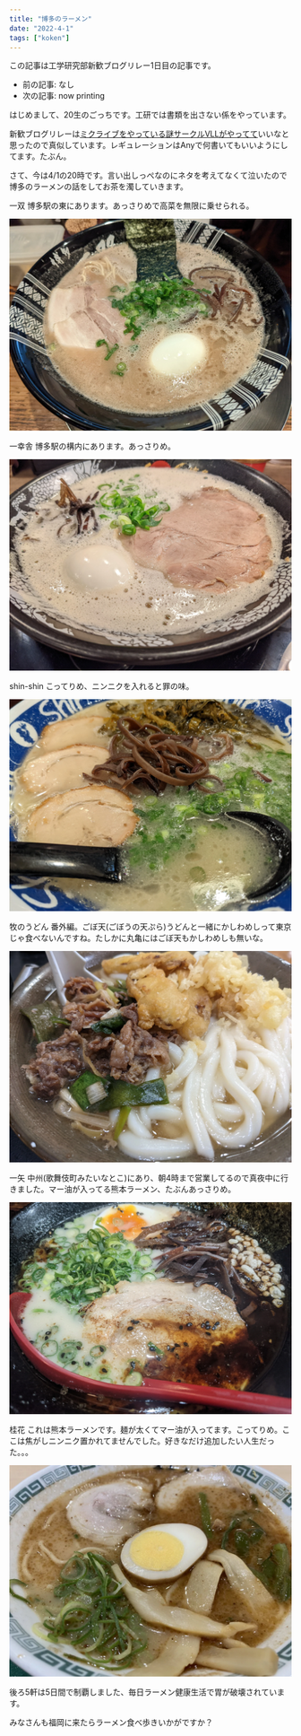 ```yaml
---
title: "博多のラーメン"
date: "2022-4-1"
tags: ["koken"]
---
```


この記事は工学研究部新歓ブログリレー1日目の記事です。

- 前の記事: なし
- 次の記事: now printing

はじめまして、20生のごっちです。工研では書類を出さない係をやっています。

新歓ブログリレーは[ミクライブをやっている謎サークルVLLがやってて](https://note.com/mikuec/m/m0b57ac309ecc)いいなと思ったので真似しています。レギュレーションはAnyで何書いてもいいようにしてます。たぶん。

さて、今は4/1の20時です。言い出しっぺなのにネタを考えてなくて泣いたので博多のラーメンの話をしてお茶を濁していきます。

一双 博多駅の東にあります。あっさりめで高菜を無限に乗せられる。

![](./PXL_20220107_124902688.webp)

一幸舎 博多駅の構内にあります。あっさりめ。

![](./PXL_20220327_095657020.webp)

shin-shin こってりめ、ニンニクを入れると罪の味。

![](./PXL_20220328_171745205.webp)

牧のうどん 番外編。ごぼ天(ごぼうの天ぷら)うどんと一緒にかしわめしって東京じゃ食べないんですね。たしかに丸亀にはごぼ天もかしわめしも無いな。

![](./PXL_20220330_053904446.webp)

一矢 中州(歌舞伎町みたいなとこ)にあり、朝4時まで営業してるので真夜中に行きました。マー油が入ってる熊本ラーメン、たぶんあっさりめ。

![](./PXL_20220331_183623332.webp)

桂花 これは熊本ラーメンです。麺が太くてマー油が入ってます。こってりめ。ここは焦がしニンニク置かれてませんでした。好きなだけ追加したい人生だった。。。

![](./_nil_a_-1509844805450633226-img1.webp)

後ろ5軒は5日間で制覇しました、毎日ラーメン健康生活で胃が破壊されています。

みなさんも福岡に来たらラーメン食べ歩きいかがですか？
